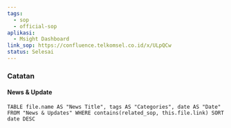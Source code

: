 ```yaml
---
tags:
  - sop
  - official-sop
aplikasi:
  - Msight Dashboard
link_sop: https://confluence.telkomsel.co.id/x/ULpQCw
status: Selesai
---
```

### Catatan



#### News & Update
```dataview
TABLE file.name AS "News Title", tags AS "Categories", date AS "Date" FROM "News & Updates" WHERE contains(related_sop, this.file.link) SORT date DESC
```

